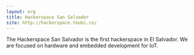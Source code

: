 ```yaml
---
layout: org
title: Hackerspace San Salvador
site: http://hackerspace.teubi.co/
---
```

The Hackerspace San Salvador is the first hackerspace in El Salvador. We are focused on hardware and embedded development for IoT.
